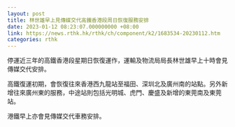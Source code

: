 ```yaml
---
layout: post
title: 林世雄早上見傳媒交代高鐵香港段周日恢復服務安排
date: 2023-01-12 08:23:07.000000000 +08:00
link: https://news.rthk.hk/rthk/ch/component/k2/1683534-20230112.htm
categories: rthk
---
```


停運近三年的高鐵香港段星期日恢復運作，運輸及物流局局長林世雄早上十時會見傳媒交代安排。

高鐵復運初期，會恢復往來​香港西九龍站至福田、深圳北及廣州南的站點。另外新增往來廣州東的服務，中途站則包括光明城、虎門、慶盛及新增的東莞南及東莞站。

港鐵早上亦會見傳媒交代車務安排。
 
